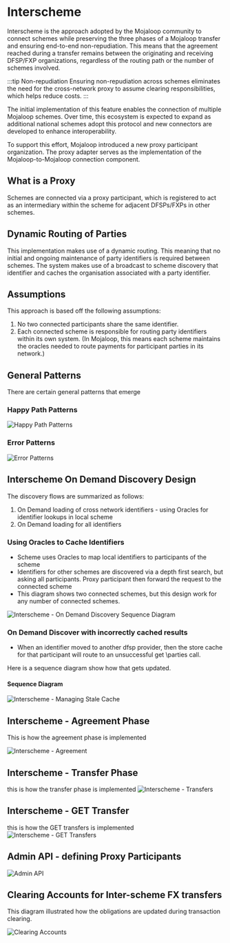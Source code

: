 # Interscheme

Interscheme is the approach adopted by the Mojaloop community to connect schemes while preserving the three phases of a Mojaloop transfer and ensuring end-to-end non-repudiation. This means that the agreement reached during a transfer remains between the originating and receiving DFSP/FXP organizations, regardless of the routing path or the number of schemes involved.

:::tip Non-repudiation 
Ensuring non-repudiation across schemes eliminates the need for the cross-network proxy to assume clearing responsibilities, which helps reduce costs.
::: 

The initial implementation of this feature enables the connection of multiple Mojaloop schemes. Over time, this ecosystem is expected to expand as additional national schemes adopt this protocol and new connectors are developed to enhance interoperability.

To support this effort, Mojaloop introduced a new proxy participant organization. The proxy adapter serves as the implementation of the Mojaloop-to-Mojaloop connection component.

## What is a Proxy
Schemes are connected via a proxy participant, which is registered to act as an intermediary within the scheme for adjacent DFSPs/FXPs in other schemes.

## Dynamic Routing of Parties
This implementation makes use of a dynamic routing. This meaning that no initial and ongoing maintenance of party identifiers is required between schemes. The system makes use of a broadcast to scheme discovery that identifier and caches the organisation associated with a party identifier.

## Assumptions
This approach is based off the following assumptions:
1. No two connected participants share the same identifier.
1. Each connected scheme is responsible for routing party identifiers within its own system. (In Mojaloop, this means each scheme maintains the oracles needed to route payments for participant parties in its network.)

## General Patterns
There are certain general patterns that emerge
### Happy Path Patterns
![Happy Path Patterns](./Interscheme/Interscheme%20-%20Happy%20path.svg)

### Error Patterns
![Error Patterns](./Interscheme/Interscheme%20-%20Error%20Cases.svg)

## Interscheme On Demand Discovery Design
The discovery flows are summarized as follows:
1. On Demand loading of cross network identifiers - using Oracles for identifier lookups in local scheme
2. On Demand loading for all identifiers

### Using Oracles to Cache Identifiers
- Scheme uses Oracles to map local identifiers to participants of the scheme
- Identifiers for other schemes are discovered via a depth first search, but asking all participants. Proxy participant then forward the request to the connected scheme
- This diagram shows two connected schemes, but this design work for any number of connected schemes.

![Interscheme - On Demand Discovery Sequence Diagram](./Interscheme/Interscheme%20-%20On%20Demand%20Discovery.svg)


### On Demand Discover with incorrectly cached results
- When an identifier moved to another dfsp provider, then the store cache for that participant will route to an unsuccessful get \parties call.

Here is a sequence diagram show how that gets updated.
#### Sequence Diagram
![Interscheme - Managing Stale Cache](./Interscheme/Interscheme%20-%20Stale%20Party%20Identifier%20Cache.svg)

## Interscheme - Agreement Phase
This is how the agreement phase is implemented

![Interscheme - Agreement](./Interscheme/Interscheme%20-%20Agreement.svg)

## Interscheme - Transfer Phase
this is how the transfer phase is implemented
![Interscheme - Transfers](./Interscheme/Interscheme%20-%20Transfer.svg)

## Interscheme - GET Transfer 
this is how the GET transfers is implemented
![Interscheme - GET Transfers](./Interscheme/Interscheme%20-%20GET%20Transfer.svg)

## Admin API - defining Proxy Participants
![Admin API](./Interscheme/SettingUpProxys.svg)

## Clearing Accounts for Inter-scheme FX transfers
This diagram illustrated how the obligations are updated during transaction clearing.

![Clearing Accounts](./Interscheme/InterschemeAccounts-Clearing.png)


